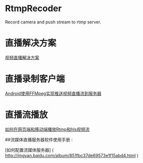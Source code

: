 # RtmpRecoder

Record camera and push stream to rtmp server.

# 直播解决方案
[视频直播解决方案](http://sixwolf.net/blog/2016/01/29/%E7%9B%B4%E6%92%AD%E8%A7%A3%E5%86%B3%E6%96%B9%E6%A1%88-%E6%90%AD%E5%BB%BA%E4%BD%A0%E8%87%AA%E5%B7%B1%E7%9A%84%E7%9B%B4%E6%92%AD%E5%B9%B3%E5%8F%B0/)

# 直播录制客户端
[Android使用FFMpeg实现推送视频直播流到服务器](http://sixwolf.net/blog/2016/01/30/Android%E4%BD%BF%E7%94%A8FFMpeg%E5%AE%9E%E7%8E%B0%E6%8E%A8%E9%80%81%E8%A7%86%E9%A2%91%E7%9B%B4%E6%92%AD%E6%B5%81%E5%88%B0%E6%9C%8D%E5%8A%A1%E5%99%A8/)

# 直播流播放
[如何在网页端和移动端播放Rtmp和hls视频流](http://sixwolf.net/blog/2016/01/30/%E5%9C%A8%E5%90%84%E7%AB%AF%E5%AE%9E%E7%8E%B0Rtmp%E5%92%8Chls%E6%B5%81%E8%A7%86%E9%A2%91%E7%9A%84%E6%92%AD%E6%94%BE/)



##流媒体直播服务器软件使用手册 :     

[如何配置流媒体服务器] (  http://jingyan.baidu.com/album/851fbc37de69573e1f15abd4.html  )
